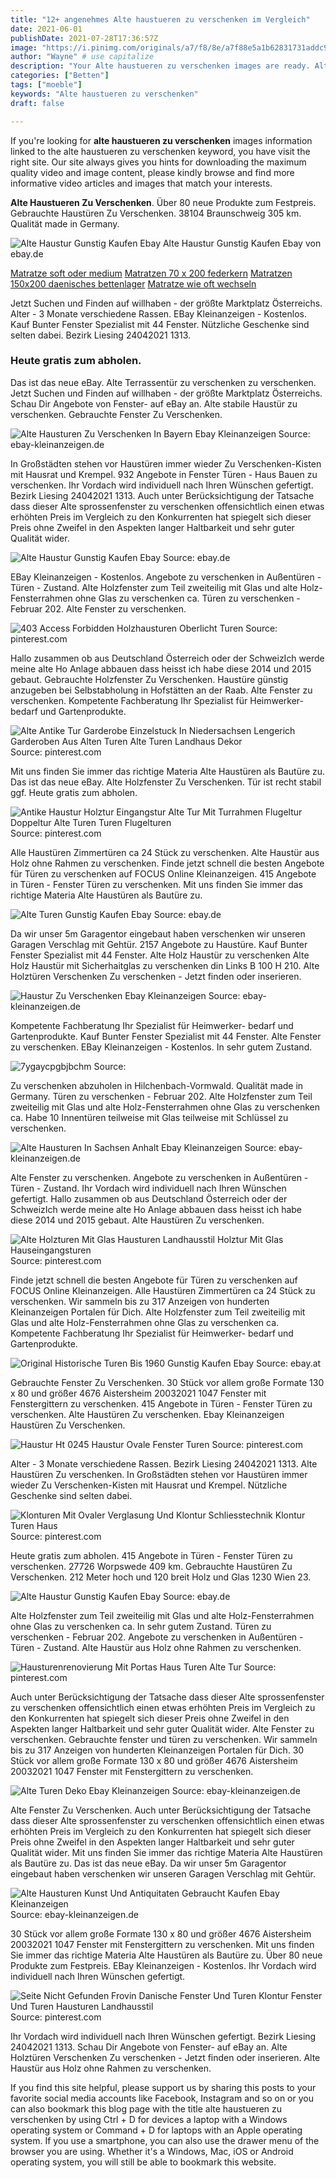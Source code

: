 ```yaml
---
title: "12+ angenehmes Alte haustueren zu verschenken im Vergleich"
date: 2021-06-01
publishDate: 2021-07-28T17:36:57Z
image: "https://i.pinimg.com/originals/a7/f8/8e/a7f88e5a1b62831731addc91c9a165fb.jpg"
author: "Wayne" # use capitalize
description: "Your Alte haustueren zu verschenken images are ready. Alte haustueren zu verschenken are a topic that is being searched for and liked by netizens today. You can Find and Download the Alte haustueren zu verschenken files here. Get all royalty-free photos."
categories: ["Betten"]
tags: ["moeble"]
keywords: "Alte haustueren zu verschenken"
draft: false

---
```


If you're looking for **alte haustueren zu verschenken** images information linked to the alte haustueren zu verschenken keyword, you have visit the right  site. Our site always  gives you  hints  for downloading  the maximum  quality video and image  content, please kindly browse and find more informative video articles and images that match your interests.

**Alte Haustueren Zu Verschenken**. Über 80 neue Produkte zum Festpreis. Gebrauchte Haustüren Zu Verschenken. 38104 Braunschweig 305 km. Qualität made in Germany.

![Alte Haustur Gunstig Kaufen Ebay](https://i.ebayimg.com/00/s/MTYwMFg4MjI=/z/Kv0AAOSw4CFYttRc/$_57.JPG "Alte Haustur Gunstig Kaufen Ebay")
Alte Haustur Gunstig Kaufen Ebay von ebay.de

[Matratze soft oder medium](/matratze-soft-oder-medium/)
[Matratzen 70 x 200 federkern](/matratzen-70-x-200-federkern/)
[Matratzen 150x200 daenisches bettenlager](/matratzen-150x200-daenisches-bettenlager/)
[Matratze wie oft wechseln](/matratze-wie-oft-wechseln/)

Jetzt Suchen und Finden auf willhaben - der größte Marktplatz Österreichs. Alter - 3 Monate verschiedene Rassen. EBay Kleinanzeigen - Kostenlos. Kauf Bunter Fenster Spezialist mit 44 Fenster. Nützliche Geschenke sind selten dabei. Bezirk Liesing 24042021 1313.

### Heute gratis zum abholen.

Das ist das neue eBay. Alte Terrassentür zu verschenken zu verschenken. Jetzt Suchen und Finden auf willhaben - der größte Marktplatz Österreichs. Schau Dir Angebote von Fenster- auf eBay an. Alte stabile Haustür zu verschenken. Gebrauchte Fenster Zu Verschenken.


![Alte Hausturen Zu Verschenken In Bayern Ebay Kleinanzeigen](https://i.ebayimg.com/00/s/MTYwMFgxMjAw/z/-lsAAOSw0TNggspX/$_35.JPG "Alte Hausturen Zu Verschenken In Bayern Ebay Kleinanzeigen")
Source: ebay-kleinanzeigen.de

In Großstädten stehen vor Haustüren immer wieder Zu Verschenken-Kisten mit Hausrat und Krempel. 932 Angebote in Fenster Türen - Haus Bauen zu verschenken. Ihr Vordach wird individuell nach Ihren Wünschen gefertigt. Bezirk Liesing 24042021 1313. Auch unter Berücksichtigung der Tatsache dass dieser Alte sprossenfenster zu verschenken offensichtlich einen etwas erhöhten Preis im Vergleich zu den Konkurrenten hat spiegelt sich dieser Preis ohne Zweifel in den Aspekten langer Haltbarkeit und sehr guter Qualität wider.

![Alte Haustur Gunstig Kaufen Ebay](https://i.ebayimg.com/00/s/MTYwMFg4MjI=/z/Kv0AAOSw4CFYttRc/$_57.JPG "Alte Haustur Gunstig Kaufen Ebay")
Source: ebay.de

EBay Kleinanzeigen - Kostenlos. Angebote zu verschenken in Außentüren - Türen - Zustand. Alte Holzfenster zum Teil zweiteilig mit Glas und alte Holz-Fensterrahmen ohne Glas zu verschenken ca. Türen zu verschenken - Februar 202. Alte Fenster zu verschenken.

![403 Access Forbidden Holzhausturen Oberlicht Turen](https://i.pinimg.com/originals/9c/43/3d/9c433d96d2cbecfd7a9a2778023604fa.jpg "403 Access Forbidden Holzhausturen Oberlicht Turen")
Source: pinterest.com

Hallo zusammen ob aus Deutschland Österreich oder der SchweizIch werde meine alte Ho Anlage abbauen dass heisst ich habe diese 2014 und 2015 gebaut. Gebrauchte Holzfenster Zu Verschenken. Haustüre günstig anzugeben bei Selbstabholung in Hofstätten an der Raab. Alte Fenster zu verschenken. Kompetente Fachberatung Ihr Spezialist für Heimwerker- bedarf und Gartenprodukte.

![Alte Antike Tur Garderobe Einzelstuck In Niedersachsen Lengerich Garderoben Aus Alten Turen Alte Turen Landhaus Dekor](https://i.pinimg.com/564x/c1/05/8f/c1058f6c36a444a447aa30a781afdc18.jpg "Alte Antike Tur Garderobe Einzelstuck In Niedersachsen Lengerich Garderoben Aus Alten Turen Alte Turen Landhaus Dekor")
Source: pinterest.com

Mit uns finden Sie immer das richtige Materia Alte Haustüren als Bautüre zu. Das ist das neue eBay. Alte Holzfenster Zu Verschenken. Tür ist recht stabil ggf. Heute gratis zum abholen.

![Antike Haustur Holztur Eingangstur Alte Tur Mit Turrahmen Flugeltur Doppeltur Alte Turen Turen Flugelturen](https://i.pinimg.com/originals/2b/a7/f3/2ba7f31a08925a002b3a5ccad0ac6f78.jpg "Antike Haustur Holztur Eingangstur Alte Tur Mit Turrahmen Flugeltur Doppeltur Alte Turen Turen Flugelturen")
Source: pinterest.com

Alle Haustüren Zimmertüren ca 24 Stück zu verschenken. Alte Haustür aus Holz ohne Rahmen zu verschenken. Finde jetzt schnell die besten Angebote für Türen zu verschenken auf FOCUS Online Kleinanzeigen. 415 Angebote in Türen - Fenster Türen zu verschenken. Mit uns finden Sie immer das richtige Materia Alte Haustüren als Bautüre zu.

![Alte Turen Gunstig Kaufen Ebay](https://i.ebayimg.com/thumbs/images/g/uK0AAOSw7NFgmMrc/s-l300.jpg "Alte Turen Gunstig Kaufen Ebay")
Source: ebay.de

Da wir unser 5m Garagentor eingebaut haben verschenken wir unseren Garagen Verschlag mit Gehtür. 2157 Angebote zu Haustüre. Kauf Bunter Fenster Spezialist mit 44 Fenster. Alte Holz Haustür zu verschenken Alte Holz Haustür mit Sicherhaitglas zu verschenken din Links B 100 H 210. Alte Holztüren Verschenken Zu verschenken - Jetzt finden oder inserieren.

![Haustur Zu Verschenken Ebay Kleinanzeigen](https://i.ebayimg.com/00/s/MTYwMFgxMjAw/z/W8AAAOSwVzFgqeYS/$_35.JPG "Haustur Zu Verschenken Ebay Kleinanzeigen")
Source: ebay-kleinanzeigen.de

Kompetente Fachberatung Ihr Spezialist für Heimwerker- bedarf und Gartenprodukte. Kauf Bunter Fenster Spezialist mit 44 Fenster. Alte Fenster zu verschenken. EBay Kleinanzeigen - Kostenlos. In sehr gutem Zustand.

![7ygaycpgbjbchm](https://i.ebayimg.com/thumbs/images/g/kegAAOSwD7dgq~Vf/s-l300.jpg "7ygaycpgbjbchm")
Source: 

Zu verschenken abzuholen in Hilchenbach-Vormwald. Qualität made in Germany. Türen zu verschenken - Februar 202. Alte Holzfenster zum Teil zweiteilig mit Glas und alte Holz-Fensterrahmen ohne Glas zu verschenken ca. Habe 10 Innentüren teilweise mit Glas teilweise mit Schlüssel zu verschenken.

![Alte Hausturen In Sachsen Anhalt Ebay Kleinanzeigen](https://i.ebayimg.com/00/s/MTYwMFg5Njk=/z/ADoAAOSwB1RgPoGM/$_35.JPG "Alte Hausturen In Sachsen Anhalt Ebay Kleinanzeigen")
Source: ebay-kleinanzeigen.de

Alte Fenster zu verschenken. Angebote zu verschenken in Außentüren - Türen - Zustand. Ihr Vordach wird individuell nach Ihren Wünschen gefertigt. Hallo zusammen ob aus Deutschland Österreich oder der SchweizIch werde meine alte Ho Anlage abbauen dass heisst ich habe diese 2014 und 2015 gebaut. Alte Haustüren Zu verschenken.

![Alte Holzturen Mit Glas Hausturen Landhausstil Holztur Mit Glas Hauseingangsturen](https://i.pinimg.com/564x/f9/9a/ec/f99aec9f9f86b2c36de3e640c17d51fb.jpg "Alte Holzturen Mit Glas Hausturen Landhausstil Holztur Mit Glas Hauseingangsturen")
Source: pinterest.com

Finde jetzt schnell die besten Angebote für Türen zu verschenken auf FOCUS Online Kleinanzeigen. Alle Haustüren Zimmertüren ca 24 Stück zu verschenken. Wir sammeln bis zu 317 Anzeigen von hunderten Kleinanzeigen Portalen für Dich. Alte Holzfenster zum Teil zweiteilig mit Glas und alte Holz-Fensterrahmen ohne Glas zu verschenken ca. Kompetente Fachberatung Ihr Spezialist für Heimwerker- bedarf und Gartenprodukte.

![Original Historische Turen Bis 1960 Gunstig Kaufen Ebay](https://i.ebayimg.com/images/g/JK8AAOSwV9JekuTe/s-l640.jpg "Original Historische Turen Bis 1960 Gunstig Kaufen Ebay")
Source: ebay.at

Gebrauchte Fenster Zu Verschenken. 30 Stück vor allem große Formate 130 x 80 und größer 4676 Aistersheim 20032021 1047 Fenster mit Fenstergittern zu verschenken. 415 Angebote in Türen - Fenster Türen zu verschenken. Alte Haustüren Zu verschenken. Ebay Kleinanzeigen Haustüren Zu Verschenken.

![Haustur Ht 0245 Haustur Ovale Fenster Turen](https://i.pinimg.com/564x/b4/41/15/b4411504e73b65db4b8f09747722e7fb.jpg "Haustur Ht 0245 Haustur Ovale Fenster Turen")
Source: pinterest.com

Alter - 3 Monate verschiedene Rassen. Bezirk Liesing 24042021 1313. Alte Haustüren Zu verschenken. In Großstädten stehen vor Haustüren immer wieder Zu Verschenken-Kisten mit Hausrat und Krempel. Nützliche Geschenke sind selten dabei.

![Klonturen Mit Ovaler Verglasung Und Klontur Schliesstechnik Klontur Turen Haus](https://i.pinimg.com/474x/a1/a7/79/a1a779fc93e3bbef03216ac988a39c83.jpg "Klonturen Mit Ovaler Verglasung Und Klontur Schliesstechnik Klontur Turen Haus")
Source: pinterest.com

Heute gratis zum abholen. 415 Angebote in Türen - Fenster Türen zu verschenken. 27726 Worpswede 409 km. Gebrauchte Haustüren Zu Verschenken. 212 Meter hoch und 120 breit Holz und Glas 1230 Wien 23.

![Alte Haustur Gunstig Kaufen Ebay](https://i.ebayimg.com/thumbs/images/g/RNYAAOSwGMJgecxz/s-l300.jpg "Alte Haustur Gunstig Kaufen Ebay")
Source: ebay.de

Alte Holzfenster zum Teil zweiteilig mit Glas und alte Holz-Fensterrahmen ohne Glas zu verschenken ca. In sehr gutem Zustand. Türen zu verschenken - Februar 202. Angebote zu verschenken in Außentüren - Türen - Zustand. Alte Haustür aus Holz ohne Rahmen zu verschenken.

![Hausturenrenovierung Mit Portas Haus Turen Alte Tur](https://i.pinimg.com/originals/73/3c/d4/733cd43a83f8bec2447bcf4385f98ccf.png "Hausturenrenovierung Mit Portas Haus Turen Alte Tur")
Source: pinterest.com

Auch unter Berücksichtigung der Tatsache dass dieser Alte sprossenfenster zu verschenken offensichtlich einen etwas erhöhten Preis im Vergleich zu den Konkurrenten hat spiegelt sich dieser Preis ohne Zweifel in den Aspekten langer Haltbarkeit und sehr guter Qualität wider. Alte Fenster zu verschenken. Gebrauchte fenster und türen zu verschenken. Wir sammeln bis zu 317 Anzeigen von hunderten Kleinanzeigen Portalen für Dich. 30 Stück vor allem große Formate 130 x 80 und größer 4676 Aistersheim 20032021 1047 Fenster mit Fenstergittern zu verschenken.

![Alte Turen Deko Ebay Kleinanzeigen](https://i.ebayimg.com/00/s/MTYwMFg5MjQ=/z/8d0AAOSwJZpgoonD/$_35.JPG "Alte Turen Deko Ebay Kleinanzeigen")
Source: ebay-kleinanzeigen.de

Alte Fenster Zu Verschenken. Auch unter Berücksichtigung der Tatsache dass dieser Alte sprossenfenster zu verschenken offensichtlich einen etwas erhöhten Preis im Vergleich zu den Konkurrenten hat spiegelt sich dieser Preis ohne Zweifel in den Aspekten langer Haltbarkeit und sehr guter Qualität wider. Mit uns finden Sie immer das richtige Materia Alte Haustüren als Bautüre zu. Das ist das neue eBay. Da wir unser 5m Garagentor eingebaut haben verschenken wir unseren Garagen Verschlag mit Gehtür.

![Alte Hausturen Kunst Und Antiquitaten Gebraucht Kaufen Ebay Kleinanzeigen](https://i.ebayimg.com/00/s/MTYwMFgxMjAw/z/slwAAOSwuJZgoXXY/$_35.JPG "Alte Hausturen Kunst Und Antiquitaten Gebraucht Kaufen Ebay Kleinanzeigen")
Source: ebay-kleinanzeigen.de

30 Stück vor allem große Formate 130 x 80 und größer 4676 Aistersheim 20032021 1047 Fenster mit Fenstergittern zu verschenken. Mit uns finden Sie immer das richtige Materia Alte Haustüren als Bautüre zu. Über 80 neue Produkte zum Festpreis. EBay Kleinanzeigen - Kostenlos. Ihr Vordach wird individuell nach Ihren Wünschen gefertigt.

![Seite Nicht Gefunden Frovin Danische Fenster Und Turen Klontur Fenster Und Turen Hausturen Landhausstil](https://i.pinimg.com/originals/a7/f8/8e/a7f88e5a1b62831731addc91c9a165fb.jpg "Seite Nicht Gefunden Frovin Danische Fenster Und Turen Klontur Fenster Und Turen Hausturen Landhausstil")
Source: pinterest.com

Ihr Vordach wird individuell nach Ihren Wünschen gefertigt. Bezirk Liesing 24042021 1313. Schau Dir Angebote von Fenster- auf eBay an. Alte Holztüren Verschenken Zu verschenken - Jetzt finden oder inserieren. Alte Haustür aus Holz ohne Rahmen zu verschenken.

If you find this site helpful, please support us by sharing this posts to your favorite social media accounts like Facebook, Instagram and so on or you can also bookmark this blog page with the title alte haustueren zu verschenken by using Ctrl + D for devices a laptop with a Windows operating system or Command + D for laptops with an Apple operating system. If you use a smartphone, you can also use the drawer menu of the browser you are using. Whether it's a Windows, Mac, iOS or Android operating system, you will still be able to bookmark this website.
